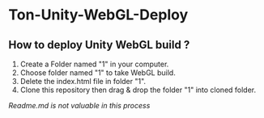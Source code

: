 # Ton-Unity-WebGL-Deploy

## How to deploy Unity WebGL build ?

1. Create a Folder named "1" in your computer.
2. Choose folder named "1" to take WebGL build.
3. Delete the index.html file in folder "1". 
4. Clone this repository then drag & drop the folder "1" into cloned folder.

_Readme.md is not valuable in this process_
